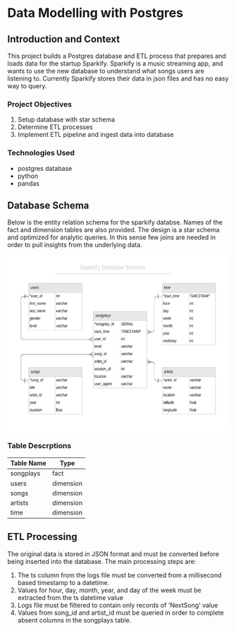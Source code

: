 # Data Modelling with Postgres

## Introduction and Context
This project builds a Postgres database and ETL process that prepares and loads data for the startup Sparkify. Sparkify is a music streaming app, and wants to use the new database to understand what songs users are listening to. Currently Sparkify stores their data in json files and has no easy way to query.

### Project Objectives

1. Setup database with star schema
2. Determine ETL processes
3. Implement ETL pipeline and ingest data into database

### Technologies Used
- postgres database
- python
- pandas

## Database Schema
Below is the entity relation schema for the sparkify databse. Names of the fact and dimension tables are also provided. The design is a star schema and optimized for analytic queries. In this sense few joins are needed in order to pull insights from the underlying data.

<img src="img/sparkify-er-diagram.png" width=800 height=400 align="middle">

### Table Descrptions

|Table Name | Type|
|---|---|
|songplays | fact | 
|users | dimension| 
|songs | dimension |
|artists | dimension|
|time | dimension | 

## ETL Processing

The original data is stored in JSON format and must be converted before being inserted into the database. The main processing steps are:

1. The ts column from the logs file must be converted from a millisecond based timestamp to a datetime.
2. Values for hour, day, month, year, and day of the week must be extracted from the ts datetime value
3. Logs file must be filtered to contain only records of 'NextSong' value
4. Values from song_id and artist_id must be queried in order to complete absent columns in the songplays table.
